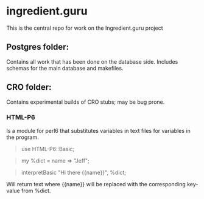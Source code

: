 
# ingredient.guru
This is the central repo for work on the Ingredient.guru project

## Postgres folder:
Contains all work that has been done on the database side. Includes schemas for the main database and makefiles.

## CRO folder:
Contains experimental builds of CRO stubs; may be bug prone.

### HTML-P6
Is a module for perl6 that substitutes variables in text files for variables in the program. 

> use HTML-P6::Basic;

> my %dict = name => "Jeff";

> interpretBasic "Hi there {{name}}", %dict;

Will return text where {{name}} will be replaced with the corresponding key-value from %dict.
